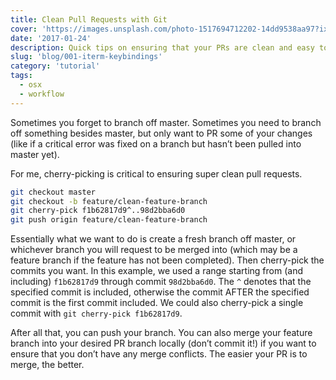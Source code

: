 ```yaml
---
title: Clean Pull Requests with Git
cover: 'https://images.unsplash.com/photo-1517694712202-14dd9538aa97?ixlib=rb-1.2.1&ixid=eyJhcHBfaWQiOjEyMDd9&auto=format&fit=crop&w=3300&q=80'
date: '2017-01-24'
description: Quick tips on ensuring that your PRs are clean and easy to merge.
slug: 'blog/001-iterm-keybindings'
category: 'tutorial'
tags:
  - osx
  - workflow
---
```


Sometimes you forget to branch off master. Sometimes you need to branch off something besides master, but only want to PR some of your changes (like if a critical error was fixed on a branch but hasn’t been pulled into master yet).

For me, cherry-picking is critical to ensuring super clean pull requests.

```sh
git checkout master
git checkout -b feature/clean-feature-branch
git cherry-pick f1b62817d9^..98d2bba6d0
git push origin feature/clean-feature-branch
```

Essentially what we want to do is create a fresh branch off master, or whichever branch you will request to be merged into (which may be a feature branch if the feature has not been completed). Then cherry-pick the commits you want. In this example, we used a range starting from (and including) `f1b62817d9` through commit `98d2bba6d0`. The `^` denotes that the specified commit is included, otherwise the commit AFTER the specified commit is the first commit included. We could also cherry-pick a single commit with `git cherry-pick f1b62817d9`.

After all that, you can push your branch. You can also merge your feature branch into your desired PR branch locally (don’t commit it!) if you want to ensure that you don’t have any merge conflicts. The easier your PR is to merge, the better.

